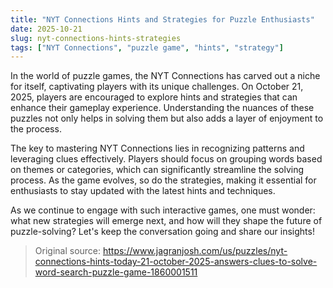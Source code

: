 ```yaml
---
title: "NYT Connections Hints and Strategies for Puzzle Enthusiasts"
date: 2025-10-21
slug: nyt-connections-hints-strategies
tags: ["NYT Connections", "puzzle game", "hints", "strategy"]
---
```


In the world of puzzle games, the NYT Connections has carved out a niche for itself, captivating players with its unique challenges. On October 21, 2025, players are encouraged to explore hints and strategies that can enhance their gameplay experience. Understanding the nuances of these puzzles not only helps in solving them but also adds a layer of enjoyment to the process.

The key to mastering NYT Connections lies in recognizing patterns and leveraging clues effectively. Players should focus on grouping words based on themes or categories, which can significantly streamline the solving process. As the game evolves, so do the strategies, making it essential for enthusiasts to stay updated with the latest hints and techniques.

As we continue to engage with such interactive games, one must wonder: what new strategies will emerge next, and how will they shape the future of puzzle-solving? Let's keep the conversation going and share our insights!

> Original source: https://www.jagranjosh.com/us/puzzles/nyt-connections-hints-today-21-october-2025-answers-clues-to-solve-word-search-puzzle-game-1860001511